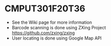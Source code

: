 # CMPUT301F20T36

- See the Wiki page for more information
- Barcode scanning is done using ZXing Project https://github.com/zxing/zxing
- User locating is done using Google Map API
